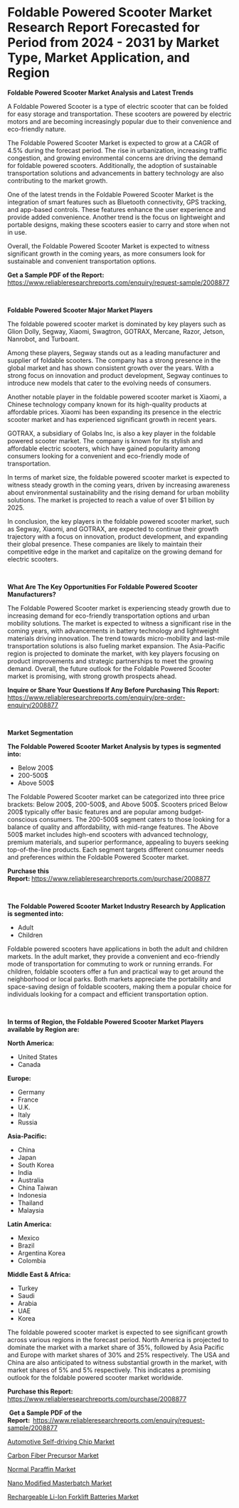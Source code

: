 <p><h1>Foldable Powered Scooter Market Research Report Forecasted for Period from 2024 -  2031 by Market Type, Market Application, and Region</h1></p><p><strong>Foldable Powered Scooter Market Analysis and Latest Trends</strong></p>
<p><p>A Foldable Powered Scooter is a type of electric scooter that can be folded for easy storage and transportation. These scooters are powered by electric motors and are becoming increasingly popular due to their convenience and eco-friendly nature.</p><p>The Foldable Powered Scooter Market is expected to grow at a CAGR of 4.5% during the forecast period. The rise in urbanization, increasing traffic congestion, and growing environmental concerns are driving the demand for foldable powered scooters. Additionally, the adoption of sustainable transportation solutions and advancements in battery technology are also contributing to the market growth.</p><p>One of the latest trends in the Foldable Powered Scooter Market is the integration of smart features such as Bluetooth connectivity, GPS tracking, and app-based controls. These features enhance the user experience and provide added convenience. Another trend is the focus on lightweight and portable designs, making these scooters easier to carry and store when not in use.</p><p>Overall, the Foldable Powered Scooter Market is expected to witness significant growth in the coming years, as more consumers look for sustainable and convenient transportation options.</p></p>
<p><strong>Get a Sample PDF of the Report:&nbsp;</strong> <a href="https://www.reliableresearchreports.com/enquiry/request-sample/2008877">https://www.reliableresearchreports.com/enquiry/request-sample/2008877</a></p>
<p>&nbsp;</p>
<p><strong>Foldable Powered Scooter Major Market Players</strong></p>
<p><p>The foldable powered scooter market is dominated by key players such as Glion Dolly, Segway, Xiaomi, Swagtron, GOTRAX, Mercane, Razor, Jetson, Nanrobot, and Turboant. </p><p>Among these players, Segway stands out as a leading manufacturer and supplier of foldable scooters. The company has a strong presence in the global market and has shown consistent growth over the years. With a strong focus on innovation and product development, Segway continues to introduce new models that cater to the evolving needs of consumers.</p><p>Another notable player in the foldable powered scooter market is Xiaomi, a Chinese technology company known for its high-quality products at affordable prices. Xiaomi has been expanding its presence in the electric scooter market and has experienced significant growth in recent years.</p><p>GOTRAX, a subsidiary of Golabs Inc, is also a key player in the foldable powered scooter market. The company is known for its stylish and affordable electric scooters, which have gained popularity among consumers looking for a convenient and eco-friendly mode of transportation.</p><p>In terms of market size, the foldable powered scooter market is expected to witness steady growth in the coming years, driven by increasing awareness about environmental sustainability and the rising demand for urban mobility solutions. The market is projected to reach a value of over $1 billion by 2025.</p><p>In conclusion, the key players in the foldable powered scooter market, such as Segway, Xiaomi, and GOTRAX, are expected to continue their growth trajectory with a focus on innovation, product development, and expanding their global presence. These companies are likely to maintain their competitive edge in the market and capitalize on the growing demand for electric scooters.</p></p>
<p>&nbsp;</p>
<p><strong>What Are The Key Opportunities For Foldable Powered Scooter Manufacturers?</strong></p>
<p><p>The Foldable Powered Scooter market is experiencing steady growth due to increasing demand for eco-friendly transportation options and urban mobility solutions. The market is expected to witness a significant rise in the coming years, with advancements in battery technology and lightweight materials driving innovation. The trend towards micro-mobility and last-mile transportation solutions is also fueling market expansion. The Asia-Pacific region is projected to dominate the market, with key players focusing on product improvements and strategic partnerships to meet the growing demand. Overall, the future outlook for the Foldable Powered Scooter market is promising, with strong growth prospects ahead.</p></p>
<p><strong>Inquire or Share Your Questions If Any Before Purchasing This Report:</strong> <a href="https://www.reliableresearchreports.com/enquiry/pre-order-enquiry/2008877">https://www.reliableresearchreports.com/enquiry/pre-order-enquiry/2008877</a></p>
<p>&nbsp;</p>
<p><strong>Market Segmentation</strong></p>
<p><strong>The Foldable Powered Scooter Market Analysis by types is segmented into:</strong></p>
<p><ul><li>Below 200$</li><li>200-500$</li><li>Above 500$</li></ul></p>
<p><p>The Foldable Powered Scooter market can be categorized into three price brackets: Below 200$, 200-500$, and Above 500$. Scooters priced Below 200$ typically offer basic features and are popular among budget-conscious consumers. The 200-500$ segment caters to those looking for a balance of quality and affordability, with mid-range features. The Above 500$ market includes high-end scooters with advanced technology, premium materials, and superior performance, appealing to buyers seeking top-of-the-line products. Each segment targets different consumer needs and preferences within the Foldable Powered Scooter market.</p></p>
<p><strong>Purchase this Report:&nbsp;</strong><a href="https://www.reliableresearchreports.com/purchase/2008877">https://www.reliableresearchreports.com/purchase/2008877</a></p>
<p>&nbsp;</p>
<p><strong>The Foldable Powered Scooter Market Industry Research by Application is segmented into:</strong></p>
<p><ul><li>Adult</li><li>Children</li></ul></p>
<p><p>Foldable powered scooters have applications in both the adult and children markets. In the adult market, they provide a convenient and eco-friendly mode of transportation for commuting to work or running errands. For children, foldable scooters offer a fun and practical way to get around the neighborhood or local parks. Both markets appreciate the portability and space-saving design of foldable scooters, making them a popular choice for individuals looking for a compact and efficient transportation option.</p></p>
<p>&nbsp;</p>
<p><strong>In terms of Region, the Foldable Powered Scooter Market Players available by Region are:</strong></p>
<p>
    <p> <strong> North America: </strong>
        <ul>
            <li>United States</li>
            <li>Canada</li>
        </ul>
        </p> 
    <p> <strong> Europe: </strong>
        <ul>
            <li>Germany</li>
            <li>France</li>
            <li>U.K.</li>
            <li>Italy</li>
            <li>Russia</li>
        </ul>
        </p> 
    <p> <strong> Asia-Pacific: </strong>
        <ul>
            <li>China</li>
            <li>Japan</li>
            <li>South Korea</li>
            <li>India</li>
            <li>Australia</li>
            <li>China Taiwan</li>
            <li>Indonesia</li>
            <li>Thailand</li>
            <li>Malaysia</li>
        </ul>
        </p> 
    <p> <strong> Latin America: </strong>
        <ul>
            <li>Mexico</li>
            <li>Brazil</li>
            <li>Argentina Korea</li>
            <li>Colombia</li>
        </ul>
        </p> 
    <p> <strong> Middle East & Africa: </strong>
        <ul>
            <li>Turkey</li>
            <li>Saudi</li>
            <li>Arabia</li>
            <li>UAE</li>
            <li>Korea</li>
        </ul>
    </p>
    </p>
<p><p>The foldable powered scooter market is expected to see significant growth across various regions in the forecast period. North America is projected to dominate the market with a market share of 35%, followed by Asia Pacific and Europe with market shares of 30% and 25% respectively. The USA and China are also anticipated to witness substantial growth in the market, with market shares of 5% and 5% respectively. This indicates a promising outlook for the foldable powered scooter market worldwide.</p></p>
<p><strong>Purchase this Report: </strong><a href="https://www.reliableresearchreports.com/purchase/2008877">https://www.reliableresearchreports.com/purchase/2008877</a></p>
<p>&nbsp;<strong>Get a Sample PDF of the Report:&nbsp;&nbsp;</strong><a href="https://www.reliableresearchreports.com/enquiry/request-sample/2008877">https://www.reliableresearchreports.com/enquiry/request-sample/2008877</a></p>
<p><strong></strong></p>
<p><p><a href="https://github.com/wwwkeltoum/Market-Research-Report-List-2/blob/main/automotive-self-driving-chip-market.md">Automotive Self-driving Chip Market</a></p><p><a href="https://view.publitas.com/reportprime-1/carbon-fiber-precursor-market-with-the-goal-of-estimating-the-market-size-and-future-growth-potential-of-various-market-segments-based-on-component-applications-end-user-and-region/">Carbon Fiber Precursor Market</a></p><p><a href="https://view.publitas.com/reportprime-1/normal-paraffin-market-centers-on-aspects-such-as-market-growth-market-share-market-opportunity-and-projected-forecasts-spanning-from-2024-to-2031/">Normal Paraffin Market</a></p><p><a href="https://github.com/gamblestampleyjenny50m5sl6/Market-Research-Report-List-1/blob/main/nano-modified-masterbatch-market.md">Nano Modified Masterbatch Market</a></p><p><a href="https://cautious-neon-760.notion.site/Rechargeable-Li-Ion-Forklift-Batteries-Market-Size-and-Growth-Market-Segmentation-Regional-and-Cou-f1163b299802432cb576d13a1f6f05e2">Rechargeable Li-Ion Forklift Batteries Market</a></p></p>